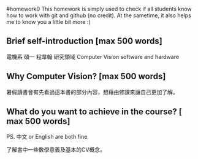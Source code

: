 #homework0
This homework is simply used to check if all students know how to work with git and github (no credit).
At the sametime, it also helps me to know you a little bit more :)

## Brief self-introduction [max 500 words]
電機系 碩一 程韋翰 研究領域 Computer Vision software and hardware
## Why Computer Vision? [max 500 words]
暑假讀書會有先看過這本書的部分內容，想藉由修課來讓自己更加了解。
## What do you want to achieve in the course? [ max 500 words]

PS. 中文 or English are both fine.

了解書中一些數學意義及基本的CV概念。
